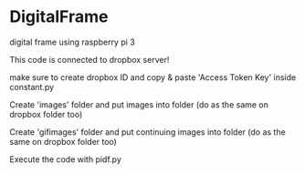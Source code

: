 # DigitalFrame
digital frame using raspberry pi 3

This code is connected to dropbox server!

make sure to create dropbox ID and copy & paste 'Access Token Key' inside constant.py

Create 'images' folder and put images into folder (do as the same on dropbox folder too) 

Create 'gifimages' folder and put continuing images into folder (do as the same on dropbox folder too)

Execute the code with pidf.py

